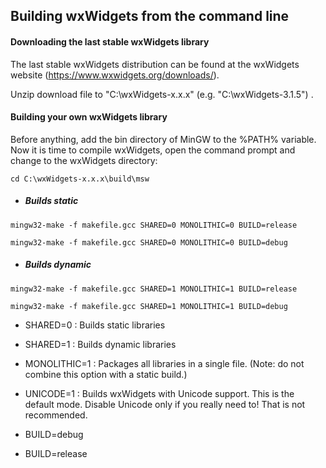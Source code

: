 ## Building wxWidgets from the command line

#### Downloading the last stable wxWidgets library

The last stable wxWidgets distribution can be found at the wxWidgets website (https://www.wxwidgets.org/downloads/).

Unzip download file to "C:\wxWidgets-x.x.x" (e.g. "C:\wxWidgets-3.1.5") .



#### Building your own wxWidgets library

Before anything, add the bin directory of MinGW to the %PATH% variable. Now it is time to compile wxWidgets, open the command prompt and change to the wxWidgets directory:

```shell
cd C:\wxWidgets-x.x.x\build\msw
```

- ##### Builds static
```shell
mingw32-make -f makefile.gcc SHARED=0 MONOLITHIC=0 BUILD=release
```
```shell
mingw32-make -f makefile.gcc SHARED=0 MONOLITHIC=0 BUILD=debug
```

- ##### Builds dynamic

```shell
mingw32-make -f makefile.gcc SHARED=1 MONOLITHIC=1 BUILD=release
```
```shell
mingw32-make -f makefile.gcc SHARED=1 MONOLITHIC=1 BUILD=debug
```

- SHARED=0 : Builds static libraries

- SHARED=1 : Builds dynamic libraries
- MONOLITHIC=1 : Packages all libraries in a single file. (Note: do not combine this option with a static build.)
- UNICODE=1 : Builds wxWidgets with Unicode support. This is the default mode. Disable Unicode only if you really need to! That is not recommended.
- BUILD=debug
- BUILD=release

